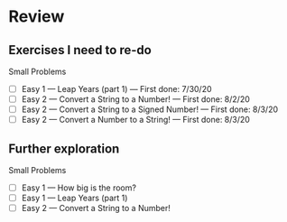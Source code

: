 # Review

## Exercises I need to re-do

Small Problems

- [ ]  Easy 1 — Leap Years (part 1) — First done: 7/30/20
- [ ]  Easy 2 — Convert a String to a Number! — First done: 8/2/20
- [ ]  Easy 2 — Convert a String to a Signed Number! — First done: 8/3/20
- [ ]  Easy 2 — Convert a Number to a String! — First done: 8/3/20

## Further exploration

Small Problems

- [ ]  Easy 1 — How big is the room?
- [ ]  Easy 1 — Leap Years (part 1)
- [ ]  Easy 2 — Convert a String to a Number!